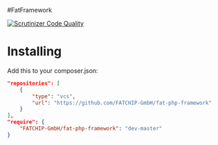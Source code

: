 #FatFramework

[![Scrutinizer Code Quality](https://scrutinizer-ci.com/g/FATCHIP-GmbH/fat-php-framework/badges/quality-score.png?b=master)](https://scrutinizer-ci.com/g/FATCHIP-GmbH/fat-php-framework/?branch=master)

Installing
==========

Add this to your composer.json:

```json
"repositories": [
    {
        "type": "vcs",
        "url": "https://github.com/FATCHIP-GmbH/fat-php-framework"
    }
],
"require": {
    "FATCHIP-GmbH/fat-php-framework": "dev-master"
}
```
